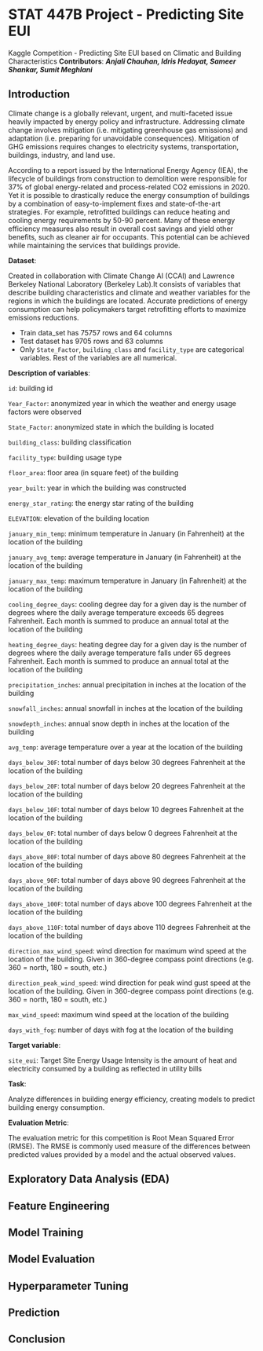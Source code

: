 # STAT 447B Project - Predicting Site EUI
Kaggle Competition - Predicting Site EUI based on Climatic and Building Characteristics
**Contributors**: ***Anjali Chauhan, Idris Hedayat, Sameer Shankar, Sumit Meghlani***

## Introduction
Climate change is a globally relevant, urgent, and multi-faceted issue heavily impacted by energy policy and infrastructure. Addressing climate change involves mitigation (i.e. mitigating greenhouse gas emissions) and adaptation (i.e. preparing for unavoidable consequences). Mitigation of GHG emissions requires changes to electricity systems, transportation, buildings, industry, and land use.

According to a report issued by the International Energy Agency (IEA), the lifecycle of buildings from construction to demolition were responsible for 37% of global energy-related and process-related CO2 emissions in 2020. Yet it is possible to drastically reduce the energy consumption of buildings by a combination of easy-to-implement fixes and state-of-the-art strategies. For example, retrofitted buildings can reduce heating and cooling energy requirements by 50-90 percent. Many of these energy efficiency measures also result in overall cost savings and yield other benefits, such as cleaner air for occupants. This potential can be achieved while maintaining the services that buildings provide.

**Dataset**: 

Created in collaboration with Climate Change AI (CCAI) and Lawrence Berkeley National Laboratory (Berkeley Lab).It consists of variables that describe building characteristics and climate and weather variables for the regions in which the buildings are located. Accurate predictions of energy consumption can help policymakers target retrofitting efforts to maximize emissions reductions.

- Train data_set has 75757 rows and 64 columns
- Test dataset has 9705 rows and 63 columns
- Only `State_Factor`, `building_class` and `facility_type` are categorical variables. Rest of the variables are all numerical.

**Description of variables**:

`id`: building id

`Year_Factor`: anonymized year in which the weather and energy usage factors were observed

`State_Factor`: anonymized state in which the building is located

`building_class`: building classification

`facility_type`: building usage type

`floor_area`: floor area (in square feet) of the building

`year_built`: year in which the building was constructed

`energy_star_rating`: the energy star rating of the building

`ELEVATION`: elevation of the building location

`january_min_temp`: minimum temperature in January (in Fahrenheit) at the location of the building

`january_avg_temp`: average temperature in January (in Fahrenheit) at the location of the building

`january_max_temp`: maximum temperature in January (in Fahrenheit) at the location of the building

`cooling_degree_days`: cooling degree day for a given day is the number of degrees where the daily average temperature exceeds 65 degrees Fahrenheit. Each month is summed to produce an annual total at the location of the building

`heating_degree_days`: heating degree day for a given day is the number of degrees where the daily average temperature falls under 65 degrees Fahrenheit. Each month is summed to produce an annual total at the location of the building

`precipitation_inches`: annual precipitation in inches at the location of the building

`snowfall_inches`: annual snowfall in inches at the location of the building

`snowdepth_inches`: annual snow depth in inches at the location of the building

`avg_temp`: average temperature over a year at the location of the building

`days_below_30F`: total number of days below 30 degrees Fahrenheit at the location of the building

`days_below_20F`: total number of days below 20 degrees Fahrenheit at the location of the building

`days_below_10F`: total number of days below 10 degrees Fahrenheit at the location of the building

`days_below_0F`: total number of days below 0 degrees Fahrenheit at the location of the building

`days_above_80F`: total number of days above 80 degrees Fahrenheit at the location of the building

`days_above_90F`: total number of days above 90 degrees Fahrenheit at the location of the building

`days_above_100F`: total number of days above 100 degrees Fahrenheit at the location of the building

`days_above_110F`: total number of days above 110 degrees Fahrenheit at the location of the building

`direction_max_wind_speed`: wind direction for maximum wind speed at the location of the building. Given in 360-degree compass point directions (e.g. 360 = north, 180 = south, etc.)

`direction_peak_wind_speed`: wind direction for peak wind gust speed at the location of the building. Given in 360-degree compass point directions (e.g. 360 = north, 180 = south, etc.)

`max_wind_speed`: maximum wind speed at the location of the building

`days_with_fog`: number of days with fog at the location of the building

**Target variable**:

`site_eui`: Target Site Energy Usage Intensity is the amount of heat and electricity consumed by a building as reflected in utility bills

**Task**: 

Analyze differences in building energy efficiency, creating models to predict building energy consumption. 

**Evaluation Metric**: 

The evaluation metric for this competition is Root Mean Squared Error (RMSE). The RMSE is commonly used measure of the differences between predicted values provided by a model and the actual observed values.

## Exploratory Data Analysis (EDA)

## Feature Engineering

## Model Training

## Model Evaluation

## Hyperparameter Tuning

## Prediction

## Conclusion
